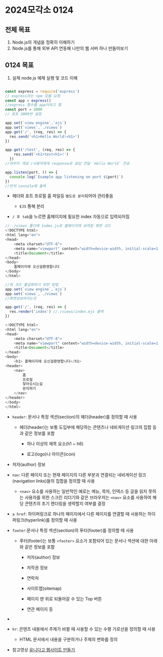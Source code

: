 # 2024모각소 0124

## 전체 목표

1. Node.js의 개념을 정확히 이해하기
2. Node.js를 통해 외부 API 연동해 나만의 웹 서버 하나 만들어보기


## 0124 목표
1. 실제 node.js 예제 실행 및 코드 이해


``` js

const express = require('express')
// express라는 npm 모듈 요청
const app = express()
//express 함수를 app이라고 함
const port = 3000
// 포트 3000번 설정

app.set(`view engine`,`ejs`)
app.set(`views`,`./views`)
app.get('/', (req, res) => {
  res.send('<h1>Hello World!<h1>')
})

app.get('/test', (req, res) => {
    res.send('<h1>test<h1>!')
  })
//라우터 개념 /사용자에게 response로 응답 전달 `Hello World` 전송

app.listen(port, () => {
  console.log(`Example app listening on port ${port}`)
})
//먼저 console에 출력

```

*  헤더와 포트 프로필 홈 파일등 `별도로 분리`되어야 관리좋음
    * `EJS` 통해 분리

* `/ 후 tab`을 누르면 홈페이지에 필요한 index 자동으로 입력되어짐

``` js
// ./views 폴더에 index.js로 홈페이지에 보여질 화면 코드
<!DOCTYPE html>
<html lang="en">
<head>
    <meta charset="UTF-8">
    <meta name="viewport" content="width=device-width, initial-scale=1.0">
    <title>Document</title>
</head>
<body>
    홈페이지에 오신걸환영합니다
</body>
</html>
```
```js
//위 코드 활성화하기 위한 방법
app.set(`view engine`,`ejs`)
app.set(`views`,`./views`)
//화면상보여지는것

app.get('/', (req, res) => {
  res.render('index') //./views/index.ejs 출력
})

```
``` js
<!DOCTYPE html>
<html lang="en">
<head>
    <meta charset="UTF-8">
    <meta name="viewport" content="width=device-width, initial-scale=1.0">
    <title>Document</title>
</head>
<body>
    <h1> 홈페이지에 오신걸환영합니다</h1>
<header>
    <nav>
        홈
        프로필
        찾아오시는길
        문의하기
    </nav>
</header>
</body>
</html>
```

* `header`: 문서나 특정 섹션(section)의 헤더(header)를 정의할 때 사용
  * 헤더(header)는 보통 도입부에 해당하는 콘텐츠나 네비게이션 링크의 집합 등과 같은 정보를 포함

    - 하나 이상의 제목 요소(h1 ~ h6)

    - 로고(logo)나 아이콘(icon)

- 저자(author) 정보
* `nav`:   다른 페이지 또는 현재 페이지의 다른 부분과 연결되는 네비게이션 링크(navigation links)들의 집합을 정의할 때 사용
  * `<nav>` 요소를 사용하는 일반적인 예로는 메뉴, 목차, 인덱스 등 글을 읽지 못하는 사용자를 위한 스크린 리더기와 같은 브라우저는 `<nav>` 요소를 사용하여 해당 콘텐츠의 초기 렌더링을 생략할지 여부를 결정

* `a href`: 하이퍼링크로   하나의 페이지에서 다른 페이지를 연결할 때 사용하는 하이퍼링크(hyperlink)를 정의할 때 사용
* `footer`:문서나 특정 섹션(section)의 푸터(footer)를 정의할 때 사용
  * 푸터(footer)는 보통 `<footer>` 요소가 포함되어 있는 문서나 섹션에 대한 아래와 같은 정보를 포함

    - 저자(author) 정보

    - 저작권 정보

    - 연락처

    - 사이트맵(sitemap)

    - 페이지 맨 위로 되돌아갈 수 있는 Top 버튼

    - 연관 페이지 등
* 
* `hr`: 콘텐츠 내용에서 주제가 바뀔 때 사용할 수 있는 수평 가로선을 정의할 때 사용
  *  HTML 문서에서 내용을 구분하거나 주제의 변화를 정의

* 참고영상 [유니다고 웹사이트 만들기](https://www.youtube.com/watch?v=hfKmOazBEEQ&ab_channel=%EC%9C%A0%EB%8B%88%EB%8B%A4%EA%B3%A0)